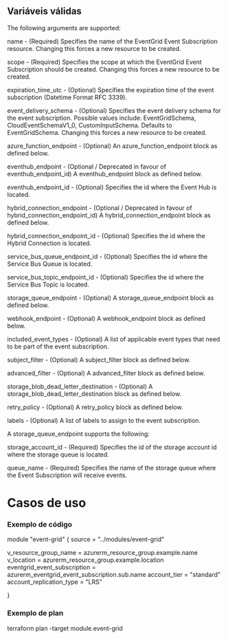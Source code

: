 ## Variáveis válidas
The following arguments are supported:


name - (Required) Specifies the name of the EventGrid Event Subscription resource. Changing this forces a new resource to be created.

scope - (Required) Specifies the scope at which the EventGrid Event Subscription should be created. Changing this forces a new resource to be created.

expiration_time_utc - (Optional) Specifies the expiration time of the event subscription (Datetime Format RFC 3339).

event_delivery_schema - (Optional) Specifies the event delivery schema for the event subscription. Possible values include: EventGridSchema, CloudEventSchemaV1_0, CustomInputSchema. Defaults to EventGridSchema. Changing this forces a new resource to be created.

azure_function_endpoint - (Optional) An azure_function_endpoint block as defined below.

eventhub_endpoint - (Optional / Deprecated in favour of eventhub_endpoint_id) A eventhub_endpoint block as defined below.

eventhub_endpoint_id - (Optional) Specifies the id where the Event Hub is located.

hybrid_connection_endpoint - (Optional / Deprecated in favour of hybrid_connection_endpoint_id) A hybrid_connection_endpoint block as defined below.

hybrid_connection_endpoint_id - (Optional) Specifies the id where the Hybrid Connection is located.

service_bus_queue_endpoint_id - (Optional) Specifies the id where the Service Bus Queue is located.

service_bus_topic_endpoint_id - (Optional) Specifies the id where the Service Bus Topic is located.

storage_queue_endpoint - (Optional) A storage_queue_endpoint block as defined below.

webhook_endpoint - (Optional) A webhook_endpoint block as defined below.

included_event_types - (Optional) A list of applicable event types that need to be part of the event subscription.

subject_filter - (Optional) A subject_filter block as defined below.

advanced_filter - (Optional) A advanced_filter block as defined below.

storage_blob_dead_letter_destination - (Optional) A storage_blob_dead_letter_destination block as defined below.

retry_policy - (Optional) A retry_policy block as defined below.

labels - (Optional) A list of labels to assign to the event subscription.

A storage_queue_endpoint supports the following:

storage_account_id - (Required) Specifies the id of the storage account id where the storage queue is located.

queue_name - (Required) Specifies the name of the storage queue where the Event Subscription will receive events.

# Casos de uso
### Exemplo de código
module "event-grid" {
  source = "../modules/event-grid"

  v_resource_group_name        = azurerm_resource_group.example.name
  v_location                   = azurerm_resource_group.example.location
  eventgrid_event_subscription = azurerm_eventgrid_event_subscription.sub.name
  account_tier                 = "standard"
  account_replication_type     = "LRS"

}

### Exemplo de plan
terraform plan -target module.event-grid